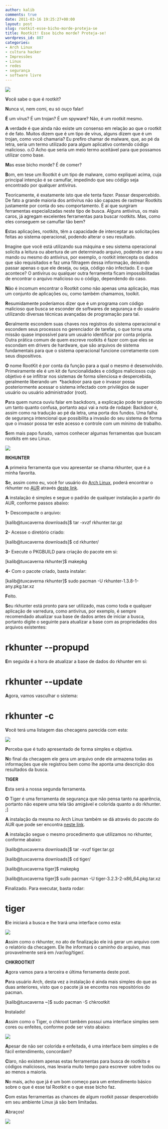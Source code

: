 ```yaml
---
author: kalib
comments: true
date: 2011-03-16 19:25:27+00:00
layout: post
slug: rootkit-esse-bicho-morde-proteja-se
title: Rootkit! Esse bicho morde? Proteja-se!
wordpress_id: 807
categories:
- Arch Linux
- cultura hacker
- Impressões
- Linux
- redes
- segurança
- software livre
---
```


[![](http://marcelocavalcante.net/portal/wp-content/uploads/2011/03/malware.jpg)](http://marcelocavalcante.net/portal/wp-content/uploads/2011/03/malware.jpg)


**V**ocê sabe o que é rootkit?

**N**unca vi, nem comi, eu só ouço falar!

**É** um vírus? É um trojan? É um spyware? Não, é um rootkit mesmo.

**A** verdade é que ainda não existe um consenso em relação ao que o rootkit é de fato. Muitos dizem que é um tipo de vírus, alguns dizem que é um trojan, como você chamaria? Eu prefiro chamar de malware, que, ao pé da letra, seria um termo utilizado para algum aplicativo contendo código malicioso. o.O Acho que seria um meio termo aceitável para que possamos utilizar como base.

**M**as esse bicho morde? É de comer?

**B**om, em tese um Rootkit é um tipo de malware, como expliquei acima, cuja principal intenção é se camuflar, impedindo que seu código seja encontrado por qualquer antivírus.

**T**eoricamente, é exatamente isto que ele tenta fazer. Passar despercebido. De fato a grande maioria dos antivírus não são capazes de rastrear Rootkits justamente por conta do seu comportamento. É aí que surgiram ferramentas especializadas neste tipo de busca. Alguns antivírus, os mais caros, já agregam excelentes ferramentas para buscar rootkits. Mas, como eles conseguem se camuflar tão bem?

**E**stas aplicações, rootkits, têm a capacidade de interceptar as solicitações feitas ao sistema operacional, podendo alterar o seu resultado.

**I**magine que você está utilizando sua máquina e seu sistema operacional solicita a leitura ou abertura de um determinado arquivo, podendo ser a seu mando ou mesmo do antivírus, por exemplo, o rootkit intercepta os dados que são requisitados e faz uma filtragem dessa informação, deixando passar apenas o que ele deseja, ou seja, código não infectado. E o que acontece? O antivírus ou qualquer outra ferramenta ficam impossibilitadas de encontrar o arquivo malicioso ou o código, dependendo do caso.

**N**ão é incomum encontrar o Rootkit como não apenas uma aplicação, mas um conjunto de aplicações ou, como também chamamos, toolkit.

**R**esumidamente poderíamos dizer que é um programa com código malicioso que busca se esconder de softwares de segurança e do usuário utilizando diversas técnicas avançadas de programação para tal.

**G**eralmente escondem suas chaves nos registros do sistema operacional e escondem seus processos no gerenciador de tarefas, o que torna uma missão quase impossível para um usuário identificar por conta própria. Outra prática comum de quem escreve rootkits é fazer com que eles se escondam em drivers de hardware, que são arquivos de sistema fundamentais para que o sistema operacional funcione corretamente com seus dispositivos.

**O** nome RootKit é por conta da função para a qual o mesmo é desenvolvido. Primeiramente ele é um kit de funcionalidades e códigos maliciosos cujo objetivo é se infiltrar nos sistemas de forma silenciosa e despercebida, geralmente liberando um  *backdoor para que o invasor possa posteriormente acessar o sistema infectado com privilégios de super usuário ou usuário administrador (root).

**P**ara quem nunca ouviu falar em backdoors, a explicação pode ter parecido um tanto quanto confusa, portanto aqui vai a nota de rodapé: Backdoor é, assim como na tradução ao pé da letra, uma porta dos fundos. Uma falha de segurança intencional que possibilita a invasão do seu sistema de forma que o invasor possa ter este acesso e controle com um mínimo de trabalho.

**S**em mais papo furado, vamos conhecer algumas ferramentas que buscam rootkits em seu Linux.


![](http://aboutonlinetips.com/wp-content/uploads/2008/11/picture-rootkit.png)


**RKHUNTER**

**A** primeira ferramenta que vou apresentar se chama rkhunter, que é a minha favorita.

**S**e, assim como eu, você for usuário do [Arch Linux](http://archlinux.org), poderá encontrar o rkhunter no [AUR](http://aur.archlinux.org) através [deste link](http://aur.archlinux.org/packages.php?ID=25940).

**A** instalação é simples e segue o padrão de qualquer instalação a partir do AUR, conforme passos abaixo:

**1-** Descompacte o arquivo:

[kalib@tuxcaverna downloads]$ tar -xvzf rkhunter.tar.gz

**2-** Acesse o diretório criado:

[kalib@tuxcaverna downloads]$ cd rkhunter/

**3-** Execute o PKGBUILD para criação do pacote em si:

[kalib@tuxcaverna rkhunter]$ makepkg

**4-** Com o pacote criado, basta instalar:

[kalib@tuxcaverna rkhunter]$ sudo pacman -U rkhunter-1.3.8-1-any.pkg.tar.xz

**F**eito.

**S**eu rkhunter está pronto para ser utilizado, mas como toda e qualquer aplicação de varredura, como antivírus, por exemplo, é sempre recomendado atualizar sua base de dados antes de iniciar a busca, portanto digite o seguinte para atualizar a base com as propriedades dos arquivos existentes:

# rkhunter --propupd

**E**m seguida é a hora de atualizar a base de dados do rkhunter em si:

# rkhunter --update

**A**gora, vamos vasculhar o sistema:

# rkhunter -c

**V**ocê terá uma listagem das checagens parecida com esta:


[![](http://marcelocavalcante.net/portal/wp-content/uploads/2011/03/rkhunter11.png)](http://marcelocavalcante.net/portal/wp-content/uploads/2011/03/rkhunter11.png)


**P**erceba que é tudo apresentado de forma simples e objetiva.

**N**o final da checagem ele gera um arquivo onde ele armazena todas as informações que ele registrou bem como lhe aponta uma descrição dos resultados da busca.



**TIGER**

**E**sta será a nossa segunda ferramenta.

**O** Tiger é uma ferramenta de segurança que não pensa tanto na aparência, portanto não espere uma tela tão amigável e colorida quanto a do rkhunter. ;]

**A** instalação da mesma no Arch Linux também se dá através do pacote do AUR que pode ser encontra [neste link](http://aur.archlinux.org/packages.php?ID=1573).

**A** instalação segue o mesmo procedimento que utilizamos no rkhunter, conforme abaixo:

[kalib@tuxcaverna downloads]$ tar -xvzf tiger.tar.gz

[kalib@tuxcaverna downloads]$ cd tiger/

[kalib@tuxcaverna tiger]$ makepkg

[kalib@tuxcaverna tiger]$ sudo pacman -U tiger-3.2.3-2-x86_64.pkg.tar.xz

**F**inalizado. Para executar, basta rodar:

# tiger

**E**le iniciará a busca e lhe trará uma interface como esta:


[![](http://marcelocavalcante.net/portal/wp-content/uploads/2011/03/rkhunter2.png)](http://marcelocavalcante.net/portal/wp-content/uploads/2011/03/rkhunter2.png)


**A**ssim como o rkhunter, no ato de finalização ele irá gerar um arquivo com o relatório da checagem. Ele lhe informará o caminho do arquivo, mas provavelmente será em /var/log/tiger/.



**CHKROOTKIT**

**A**gora vamos para a terceira e última ferramenta deste post.

**P**ara usuário Arch, desta vez a instalação é ainda mais simples do que as duas anteriores, visto que o pacote já se encontra nos repositórios do pacman.

[kalib@tuxcaverna ~]$ sudo pacman -S chkrootkit

**I**nstalado!

**A**ssim como o Tiger, o chkroot também possui uma interface simples sem cores ou enfeites, conforme pode ser visto abaixo:

[![](http://marcelocavalcante.net/portal/wp-content/uploads/2011/03/rkhunter3.png)](http://marcelocavalcante.net/portal/wp-content/uploads/2011/03/rkhunter3.png)

**A**pesar de não ser colorida e enfeitada, é uma interface bem simples e de fácil entendimento, concordam?

**C**laro, não existem apenas estas ferramentas para busca de rootkits e códigos maliciosos, mas levaria muito tempo para escrever sobre todos ou ao menos a maioria.

**N**o mais, acho que já é um bom começo para um entendimento básico sobre o que é esse tal Rootkit e o que esse bicho faz.

**C**om estas ferramentas as chances de algum rootkit passar despercebido em seu ambiente Linux já são bem limitadas.

**A**braços!


![](http://www.marcelocavalcante.net/portal/imgs/userbar.gif)

